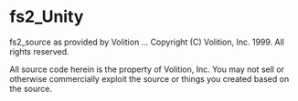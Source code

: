 # fs2_Unity

fs2_source as provided by Volition  …
Copyright (C) Volition, Inc. 1999.  All rights reserved.

All source code herein is the property of Volition, Inc. You may not sell
or otherwise commercially exploit the source or things you created based on the
source.
